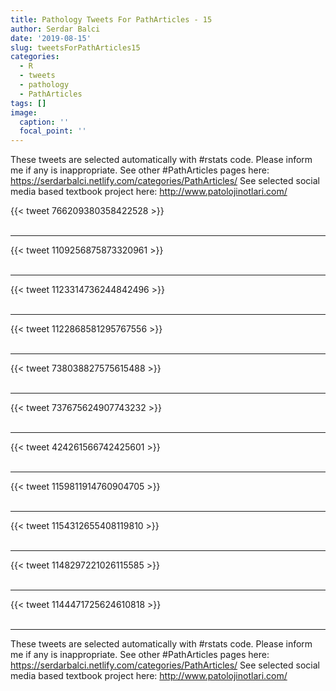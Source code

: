 ```yaml
---
title: Pathology Tweets For PathArticles - 15
author: Serdar Balci
date: '2019-08-15'
slug: tweetsForPathArticles15
categories:
  - R
  - tweets
  - pathology
  - PathArticles
tags: []
image:
  caption: ''
  focal_point: ''
---
```



These tweets are selected automatically with #rstats code. Please inform me if any is inappropriate.
See other #PathArticles pages here: https://serdarbalci.netlify.com/categories/PathArticles/ 
See selected social media based textbook project here: http://www.patolojinotlari.com/

{{< tweet 766209380358422528 >}}
<br>
<br>
<hr>
{{< tweet 1109256875873320961 >}}
<br>
<br>
<hr>
{{< tweet 1123314736244842496 >}}
<br>
<br>
<hr>
{{< tweet 1122868581295767556 >}}
<br>
<br>
<hr>
{{< tweet 738038827575615488 >}}
<br>
<br>
<hr>
{{< tweet 737675624907743232 >}}
<br>
<br>
<hr>
{{< tweet 424261566742425601 >}}
<br>
<br>
<hr>
{{< tweet 1159811914760904705 >}}
<br>
<br>
<hr>
{{< tweet 1154312655408119810 >}}
<br>
<br>
<hr>
{{< tweet 1148297221026115585 >}}
<br>
<br>
<hr>
{{< tweet 1144471725624610818 >}}
<br>
<br>
<hr>


These tweets are selected automatically with #rstats code. Please inform me if any is inappropriate.
See other #PathArticles pages here: https://serdarbalci.netlify.com/categories/PathArticles/ 
See selected social media based textbook project here: http://www.patolojinotlari.com/
